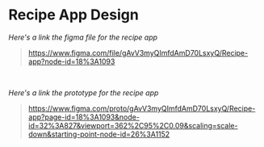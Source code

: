 # Recipe App Design

_Here's a link the figma file for the recipe app_

> https://www.figma.com/file/gAvV3myQImfdAmD70LsxyQ/Recipe-app?node-id=18%3A1093

<br>

_Here's a link the prototype for the recipe app_

> https://www.figma.com/proto/gAvV3myQImfdAmD70LsxyQ/Recipe-app?page-id=18%3A1093&node-id=32%3A827&viewport=362%2C95%2C0.09&scaling=scale-down&starting-point-node-id=26%3A1152